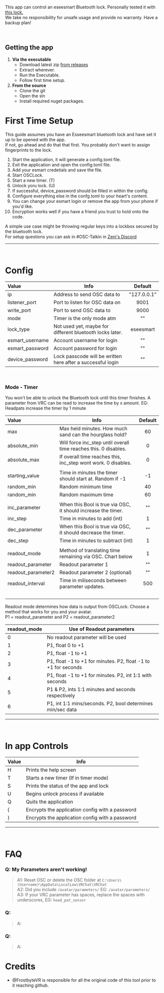 This app can control an eseesmart Bluetooth lock. Personally tested it with [this lock.](https://www.amazon.com/gp/product/B096S7PTS1) <br> We take no responsibility for unsafe usage and provide no warranty. Have a backup plan!

<br>

## Getting the app

1. **Via the executable**
   - Download latest zip [from releases](Link.goes.here)
   - Extract wherever.
   - Run the Executable.
   - Follow first time setup.
2. **From the source**
   - Clone the git
   - Open the sln
   - Install required nuget packages.

# First Time Setup

This guide assumes you have an Esseesmart bluetooth lock and have set it up to be opened with the app. <br> If not, go ahead and do that that first. You probably don't want to assign fingerprints to the lock.

1. Start the application, it will generate a config.toml file.
2. Exit the application and open the config.toml file.
3. Add your esmart credetials and save the file.
4. Start OSCLock.
5. Start a new timer. (T) 
6. Unlock yoru lock. (U)
7. If successful, device_password should be filled in within the config.
8. Configure everything else in the confg.toml to your heart's content.
9. You can change your esmart login or remove the app from your phone if you'd like.
10. Encryption works well if you have a friend you trust to hold onto the code.

A simple use case might be throwing regular keys into a lockbox secured by the bluetooth lock. <br> For setup questions you can ask in #OSC-Talkin in [Zeni's Discord](https://discord.gg/7VAm3twDyy)

--- 

<br>

# Config

| Value           | Info                                                        | Default     |
|:--------------- | ----------------------------------------------------------- |:-----------:|
| ip              | Address to send OSC data to                                 | "127.0.0.1" |
| listener_port   | Port to listen for OSC data on                              | 9001        |
| write_port      | Port to send OSC data to                                    | 9000        |
| mode            | Timer is the only mode atm                                  | ""          |
| lock_type       | Not used yet, maybe for different bluetooth locks later.    | eseesmart   |
| esmart_username | Account username for login                                  | ""          |
| esmart_password | Account password for login                                  | ""          |
| device_password | Lock passcode will be written here after a successful login | ""          |

<br>

### Mode - Timer

You won't be able to unlock the Bluetooth lock until this timer finishes.
A parameter from VRC can be read to increase the time by x amount. EG: Headpats increase the timer by 1 minute

| Value              | Info                                                             | Default |
|:------------------ | ---------------------------------------------------------------- |:-------:|
| max                | Max held minutes. How much sand can the hourglass hold?          | 60      |
| absolute_min       | Will force inc_step until overall time reaches this. 0 disables. | 0       |
| absolute_max       | If overall time reaches this, inc_step wont work. 0 disables.    | 0       |
|                    |                                                                  |         |
| starting_value     | Time in minutes the timer should start at. Random if -1          | -1      |
| random_min         | Random minimum time                                              | 40      |
| random_min         | Random maximum time                                              | 60      |
|                    |                                                                  |         |
| inc_parameter      | When this Bool is true via OSC, it should increase the timer.    | ""      |
| inc_step           | Time in minutes to add (int)                                     | 1       |
| dec_parameter      | When this Bool is true via OSC, it should decrease the timer.    | ""      |
| dec_step           | Time in minutes to subtract (int)                                | 1       |
|                    |                                                                  |         |
| readout_mode       | Method of translating time remaining via OSC. Chart below        | 1       |
| readout_parameter  | Readout parameter 1                                              | ""      |
| readout_parameter2 | Readout parameter 2 (optional)                                   | ""      |
| readout_interval   | Time in miliseconds between parameter updates.                   | 500     |
| <br>               |                                                                  |         |

Readout mode determines how data is output from OSCLock. Choose a method that works for you and your avatar. <br> P1 = readout_parameter and P2 = readout_parameter2

| readout_mode | Use of Readout parameters                                      |
|:------------ | -------------------------------------------------------------- |
| 0            | No readout parameter will be used                              |
| 1            | P1, float 0 to +1                                              |
| 2            | P1, float -1 to +1                                             |
| 3            | P1, float -1 to +1 for minutes. P2, float -1 to +1 for seconds |
| 4            | P1, float -1 to +1 for minutes. P2, int 1:1 with seconds       |
| 5            | P1 & P2, ints 1:1 minutes and seconds respectively             |
| 6            | P1, int 1:1 mins/seconds. P2, bool determines min/sec data     |

--- 

<br>

# In app Controls

| Value | Info                                            |
|:----- | ----------------------------------------------- |
| H     | Prints the help screen                          |
| T     | Starts a new timer (If in timer mode)           |
| S     | Prints the status of the app and lock           |
| U     | Begins unlock process if available              |
| Q     | Quits the application                           |
| {     | Encrypts the application config with a password |
| }     | Encrypts the application config with a password |

--- 

<br>

# FAQ

### Q: My Parameters aren't working! <br>

> A1: Reset OSC or delete the OSC folder at `C:\Users\(Username)\AppData\LocalLow\VRChat\VRChat` <br>
> A2: Did you include `/avatar/parameters/` EG: `/avatar/parameters/` <br>
> A3: If your VRC parameter has spaces, replace the spaces with underscores, EG: `head_pat_sensor` 

### Q:

> A: 

### Q:

> A: 

# Credits

- @FrostbyteVR is responsible for all the original code of this tool prior to it reaching github.